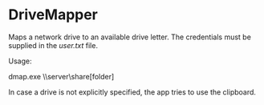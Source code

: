 # DriveMapper
Maps a network drive to an available drive letter. The credentials must be supplied in the *user.txt* file.

Usage:

dmap.exe \\\\server\share\[folder]

In case a drive is not explicitly specified, the app tries to use the clipboard.
